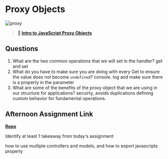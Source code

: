 # Proxy Objects

![proxy](https://bcw.blob.core.windows.net/public/img/journals/5120113092091727)

> **📖 [Intro to JavaScript Proxy Objects](https://codeworksacademy.com/fs-student-guide/resources/wk3/03-Proxies)**

## Questions

1. What are the two common operations that we will set in the handler?
get and set
2. What do you have to make sure you are doing with every Get to ensure the value does not become `undefined`?
console. log and make sure there is a property in the parameter
3. What are some of the benefits of the proxy object that we are using in our structure for applications?
secuirty, avoids duplications defining custom behavior for fundamental operations.
## Afternoon Assignment Link

**[Repo](https://github.com/moathabdulrazak/gregslist)**

Identify at least 1 takeaway from today's assignment

how to use mulitple controllers and models, and how to export javascripts properly
